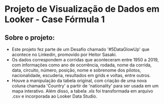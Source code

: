 # Projeto de Visualização de Dados em Looker - Case Fórmula 1

## Sobre o projeto:
- Este projeto fez parte de um Desafio chamado '#5DataGlowUp' que acontece no Linkedin, promovido por Heitor Sasaki. 
- Os dados correspondem a corridas que aconteceram entre 1950 a 2019, com informações como ano de ocorrência, rodada, nome da corrida, data, circuito, número, posição, nome e sobrenome dos pilotos, nacionalidade, escuderia, resultados em grids e voltas, entre outros.
- Houve a manipulação da tabela original, com criação de uma nova coluna chamada 'Country' a partir de 'nationality' para ser usada em um mapa interativo. Além disso, a tabela .xls foi transformada em arquivo .csv e incorporada ao Looker Data Studio.

